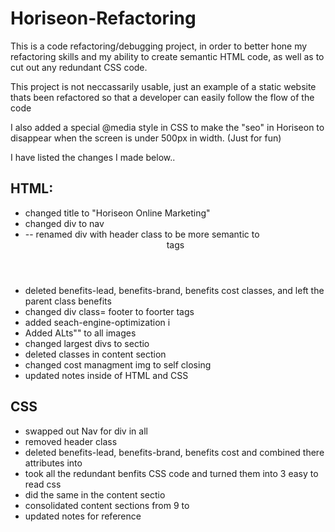 # Horiseon-Refactoring

This is a code refactoring/debugging project, in order to better hone my refactoring skills and my ability to create semantic HTML code, as well as to cut out any redundant CSS code.  


This project is not neccassarily usable, just an example of a static website thats been refactored so that a developer  can easily follow the flow of the code

I also added a special @media style in CSS to make the "seo" in Horiseon to disappear when the screen is under 500px in width. (Just for fun) 

I have listed the changes I made below..


## HTML:

* changed title to "Horiseon Online Marketing"
* changed div to nav
* <div class="header">-- renamed div with header class to be more semantic to <header> tags
* deleted benefits-lead, benefits-brand, benefits cost classes, and left the parent class benefits
* changed div class= footer to foorter tags
* added seach-engine-optimization i
* Added ALts"" to all images
* changed largest divs to sectio
* deleted classes in content section
* changed cost managment img  to self closing
* updated notes inside of HTML and CSS

## CSS
* swapped out Nav for div in all
* removed header class
* deleted benefits-lead, benefits-brand, benefits cost and combined there attributes into 
* took all the redundant benfits CSS code and turned them into 3 easy to read css
* did the same in the content sectio
* consolidated content sections from 9 to 
* updated notes for reference

